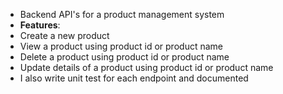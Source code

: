 - Backend API's for a product management system
- **Features**:
- Create a new product
- View a product using product id or product name
- Delete a product using product id or product name
- Update details of a product using product id or product name
- I also write unit test for each endpoint and documented

